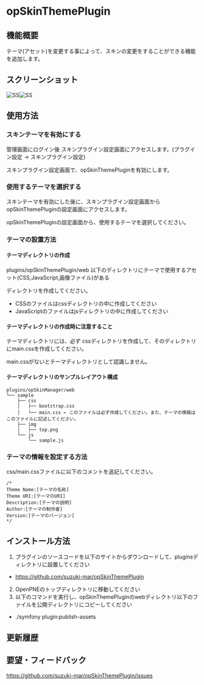 opSkinThemePlugin
======================

## 機能概要
テーマ(アセット)を変更する事によって、スキンの変更をすることができる機能を追加します。

## スクリーンショット
![SS](https://raw.github.com/suzuki-mar/opSkinThemePlugin/master/doc/img/theme_setting.png)![SS](https://raw.github.com/suzuki-mar/opSkinThemePlugin/master/doc/img/theme.png)


## 使用方法

### スキンテーマを有効にする
管理画面にログイン後 スキンプラグイン設定画面にアクセスします。(プラグイン設定 -> スキンプラグイン設定)

スキンプラグイン設定画面で、opSkinThemePluginを有効にします。

### 使用するテーマを選択する
スキンテーマを有効にした後に、スキンプラグイン設定画面からopSkinThemePluginの設定画面にアクセスします。

opSkinThemePluginの設定画面から、使用するテーマを選択してください。

### テーマの設置方法
#### テーマディレクトリの作成
plugins/opSkinThemePlugin/web 以下のディレクトリにテーマで使用するアセット(CSS,JavaScript,画像ファイル)がある

ディレクトリを作成してください。
* CSSのファイルはcssディレクトリの中に作成してください
* JavaScriptのファイルはjsディレクトリの中に作成してください

#### テーマディレクトリの作成時に注意すること
テーマディレクトリには、必ず cssディレクトリを作成して、そのディレクトリにmain.cssを作成してください。

main.cssがないとテーマディレクトリとして認識しません。

#### テーマディレクトリのサンプルレイアウト構成
```
plugins/opSkinManager/web
└── sample
    ├── css
    │   ├── bootstrap.css
    │   └── main.css ← このファイルは必ず作成してください。また、テーマの情報はこのファイルに記述してください。
    ├── img
    │   ├── top.png
    └── js
        └── sample.js
```

### テーマの情報を設定する方法
css/main.cssファイルに以下のコメントを追記してください。

```
/*
Theme Name:[テーマの名称]
Theme URI:[テーマのURI]
Description:[テーマの説明]
Author:[テーマの制作者]
Version:[テーマのバージョン]
*/
```


インストール方法
----------------
1. プラグインのソースコードを以下のサイトからダウンロードして、pluginsディレクトリに設置してください
 * https://github.com/suzuki-mar/opSkinThemePlugin
2. OpenPNEのトップディレクトリに移動してください 
3. 以下のコマンドを実行し、opSkinThemePluginのwebディレクトリ以下のファイルを公開ディレクトリにコピーしてください
 * ./symfony plugin:publish-assets

更新履歴
--------



要望・フィードバック
----------
https://github.com/suzuki-mar/opSkinThemePlugin/issues

